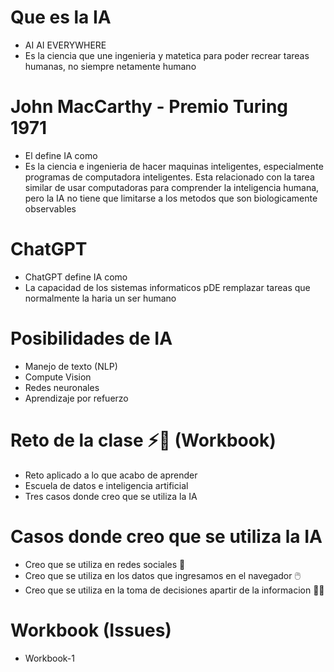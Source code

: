 # Que es la IA
* AI AI EVERYWHERE
* Es la ciencia que une ingenieria y matetica para poder recrear tareas humanas, no siempre netamente humano

# John MacCarthy - Premio Turing 1971
* El define IA como
* Es la ciencia e ingenieria de hacer maquinas inteligentes, especialmente programas de computadora inteligentes. Esta relacionado con la tarea similar de usar computadoras para comprender la inteligencia humana, pero la IA no tiene que limitarse a los metodos que son biologicamente observables

# ChatGPT
* ChatGPT define IA como
* La capacidad de los sistemas informaticos pDE remplazar tareas que normalmente la haria un ser humano
  
# Posibilidades de IA
* Manejo de texto (NLP)
* Compute Vision
* Redes neuronales
* Aprendizaje por refuerzo

# Reto de la clase ⚡️🧠 (Workbook)
* Reto aplicado a lo que acabo de aprender
* Escuela de datos e inteligencia artificial
* Tres casos donde creo que se utiliza la IA
  
# Casos donde creo que se utiliza la IA
* Creo que se utiliza en redes sociales 📲
* Creo que se utiliza en los datos que ingresamos en el navegador 🖱️
* Creo que se utiliza en la toma de decisiones apartir de la informacion 👩‍💻
  
# Workbook (Issues)
* Workbook-1 